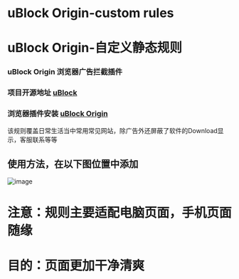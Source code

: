 # uBlock Origin-custom rules  
# uBlock Origin-自定义静态规则
### uBlock Origin 浏览器广告拦截插件  
### 项目开源地址 [uBlock](https://github.com/gorhill/uBlock/)
### 浏览器插件安装 [uBlock Origin](https://chrome.google.com/webstore/detail/ublock-origin/cjpalhdlnbpafiamejdnhcphjbkeiagm/)
该规则覆盖日常生活当中常用常见网站，除广告外还屏蔽了软件的Download显示，客服联系等等
## 使用方法，在以下图位置中添加
![image](https://github.com/KPI0/uBlock-Origin-custom-rules/blob/main/images/Snipaste_2022-02-28_18-22-21.png)
# 注意：规则主要适配电脑页面，手机页面随缘
# 目的：页面更加干净清爽
